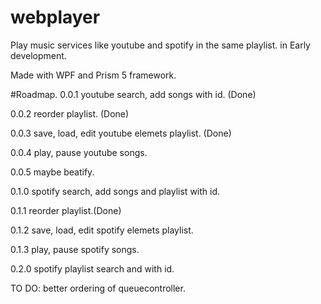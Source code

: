 # webplayer
Play music services like youtube and spotify in the same playlist. in Early development.

Made with WPF and Prism 5 framework.


#Roadmap.
0.0.1 youtube search, add songs with id. (Done)

0.0.2 reorder playlist. (Done)

0.0.3 save, load, edit youtube elemets playlist. (Done)

0.0.4 play, pause youtube songs. 

0.0.5 maybe beatify.

0.1.0 spotify search, add songs and playlist with id. 

0.1.1 reorder playlist.(Done)

0.1.2 save, load, edit spotify elemets playlist.

0.1.3 play, pause spotify songs.

0.2.0 spotify playlist search and with id.

TO DO:
better ordering of queuecontroller.